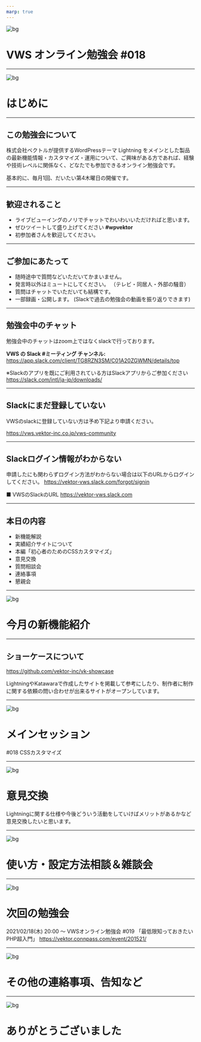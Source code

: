```yaml
---
marp: true
---
```

<!-- 
theme: vk-slide
size: 16:9
paginate: true
style: |
_paginate: false 
-->

<!-- Scoped style -->
<style scoped>
  /*
section{
  background: yellow;
}
*/
</style>

<!-- _class: title -->
![bg](themes/vk-slide/images/vws_title_01_red.svg)

# VWS オンライン勉強会 #018


---

<!-- _class: title-chapter  -->
<!-- _paginate: false  -->
![bg](themes/vk-slide/images/vws_title_01_lightgray.svg)

# はじめに

---

## この勉強会について

株式会社ベクトルが提供するWordPressテーマ Lightning をメインとした製品の最新機能情報・カスタマイズ・運用について、ご興味がある方であれば、経験や技術レベルに関係なく、どなたでも参加できるオンライン勉強会です。

基本的に、毎月1回、だいたい第4木曜日の開催です。

---

## 歓迎されること

* ライブビューイングのノリでチャットでわいわいいただければと思います。
* ぜひツイートして盛り上げてください <strong>#wpvektor</strong>
* 初参加者さんを歓迎してください。

---

## ご参加にあたって

* 随時途中で質問などいただいてかまいません。
* 発言時以外はミュートにしてください。
（テレビ・同居人・外部の騒音）
* 質問はチャットでいただいても結構です。
* 一部録画・公開します。
(Slackで過去の勉強会の動画を振り返りできます)

---

## 勉強会中のチャット

勉強会中のチャットはzoom上ではなくslackで行っております。

<strong>VWS の Slack #ミーティング チャンネル:</strong>
https://app.slack.com/client/TG8RZN3SM/C01A20ZGWMN/details/top

※Slackのアプリを既にご利用されている方はSlackアプリからご参加ください
https://slack.com/intl/ja-jp/downloads/

---

## Slackにまだ登録していない

VWSのslackに登録していない方は予め下記より申請ください。

https://vws.vektor-inc.co.jp/vws-community

---

## Slackログイン情報がわからない

申請したにも関わらずログイン方法がわからない場合は以下のURLからログインしてください。
https://vektor-vws.slack.com/forgot/signin

■ VWSのSlackのURL
https://vektor-vws.slack.com

---

## 本日の内容

* 新機能解説
* 実績紹介サイトについて
* 本編「初心者のためのCSSカスタマイズ」
* 意見交換
* 質問相談会
* 連絡事項
* 懇親会

---

<!-- _class: title-chapter  -->
<!-- _paginate: false  -->
![bg](themes/vk-slide/images/vws_title_01_lightgray.svg)

# 今月の新機能紹介


---

<!-- _class: title-chapter -->

## ショーケースについて

https://github.com/vektor-inc/vk-showcase

LightningやKatawaraで作成したサイトを掲載して参考にしたり、制作者に制作に関する依頼の問い合わせが出来るサイトがオープンしています。

---
<!-- _class: title-chapter  -->
<!-- _paginate: false  -->
![bg](themes/vk-slide/images/vws_title_01_lightgray.svg)

# メインセッション

#018 CSSカスタマイズ

---
<!-- _class: title-chapter  -->
<!-- _paginate: false  -->
![bg](themes/vk-slide/images/vws_title_01_lightgray.svg)

# 意見交換

Lightningに関する仕様や今後どういう活動をしていけばメリットがあるかなど意見交換したいと思います。

---
<!-- _class: title-chapter  -->
<!-- _paginate: false  -->
![bg](themes/vk-slide/images/vws_title_01_lightgray.svg)

# 使い方・設定方法相談＆雑談会

---
<!-- _class: title-chapter  -->
<!-- _paginate: false  -->
![bg](themes/vk-slide/images/vws_title_01_lightgray.svg)

# 次回の勉強会

2021/02/18(木) 20:00 〜
VWSオンライン勉強会 #019 
「最低限知っておきたいPHP超入門」
https://vektor.connpass.com/event/201521/

---

<!-- _class: title-chapter  -->
<!-- _paginate: false  -->
![bg](themes/vk-slide/images/vws_title_01_lightgray.svg)

# その他の連絡事項、告知など

---
<!-- _class: title -->
<!-- _paginate: false  -->
![bg](themes/vk-slide/images/vws_title_01_red.svg)

# ありがとうございました
